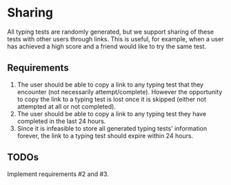 # Sharing
All typing tests are randomly generated, but we support sharing of these tests with other users through links. This is useful, for example, when a user has achieved a high score and a friend would like to try the same test.

## Requirements
1. The user should be able to copy a link to any typing test that they encounter (not necessarily attempt/complete). However the opportunity to copy the link to a typing test is lost once it is skipped (either not attempted at all or not completed).
2. The user should be able to copy a link to any typing test they have completed in the last 24 hours.
3. Since it is infeasible to store all generated typing tests' information forever, the link to a typing test should expire within 24 hours.

## TODOs
Implement requirements #2 and #3.
